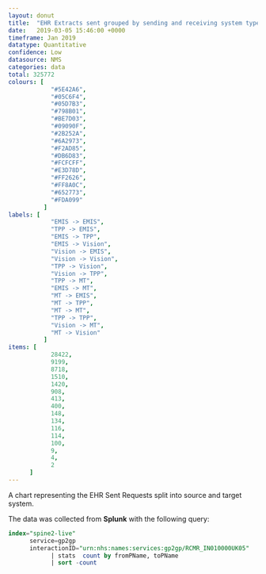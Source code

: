 ```yaml
---
layout: donut
title:  "EHR Extracts sent grouped by sending and receiving system type"
date:   2019-03-05 15:46:00 +0000
timeframe: Jan 2019
datatype: Quantitative
confidence: Low
datasource: NMS
categories: data
total: 325772
colours: [
            "#5E42A6",
            "#05C6F4",
            "#05D7B3",
            "#798B01",
            "#BE7D03",
            "#09090F",
            "#2B252A",
            "#6A2973",
            "#F2AD85",
            "#DB6D83",
            "#FCFCFF",
            "#E3D78D",
            "#FF2626",
            "#FF8A0C",
            "#652773",
            "#FDA099"
          ]
labels: [
            "EMIS -> EMIS",
            "TPP -> EMIS",
            "EMIS -> TPP",
            "EMIS -> Vision",
            "Vision -> EMIS",
            "Vision -> Vision",
            "TPP -> Vision",
            "Vision -> TPP",
            "TPP -> MT",
            "EMIS -> MT",
            "MT -> EMIS",
            "MT -> TPP",
            "MT -> MT",
            "TPP -> TPP",
            "Vision -> MT",
            "MT -> Vision"
          ]
items: [
            28422,
            9199,
            8718,
            1510,
            1420,
            908,
            413,
            400,
            148,
            134,
            116,
            114,
            100,
            9,
            4,
            2
      ]
---
```

A chart representing the EHR Sent Requests split into source and target system.

The data was collected from **Splunk** with the following query: 

```sql
index="spine2-live" 
      service=gp2gp 
      interactionID="urn:nhs:names:services:gp2gp/RCMR_IN010000UK05" 
            | stats  count by fromPName, toPName 
            | sort -count
```